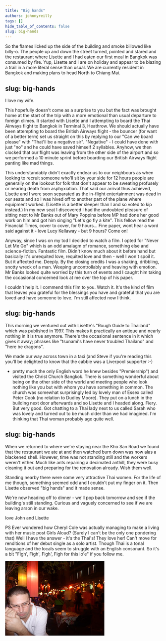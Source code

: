 ```yaml
---
title: "Big hands"
authors: johnnyreilly
tags: []
hide_table_of_contents: false
slug: big-hands
---
```

So the flames licked up the side of the building and smoke billowed like billy-o. The people up and down the street turned, pointed and stared and the restaurant where Lisette and I had eaten our first meal in Bangkok was consumed by fire. Yup, Lisette and I are on holiday and appear to be blazing a trail in a more literal sense than usual. We are currently resident in Bangkok and making plans to head North to Chiang Mai.

slug: big-hands
---

I love my wife.

This hopefully doesn't come as a surprise to you but the fact was brought home at the start of the trip with a more emotional than usual departure to foreign climes. It started with Lisette and I attempting to board the Thai Airways flight to Bangkok in Terminal 3, Heathrow. We should actually have been attempting to board the British Airways flight - the bouncer (for want of a better term) set us straight on this by replying to our "Can we board please" with "That'll be a negative sir". "Negative" - I could have done with just "no" and he could have saved himself 2 syllables. Anyhow, we then clocked that our flight was leaving from the other side of the airport and so we performed a 10 minute sprint before boarding our British Airways flight panting like mad things.

This understandably didn't exactly endear us to our neighbours as when looking to recruit someone who'll sit by your side for 12 hours people are generally on the lookout for folk that don't appear to be sweating profusely or nearing death from asphyxiation. That said our arrival thus achieved, Lisette and I were soon separated as the in-flight entertainment was dead in our seats and so I was hived off to another part of the plane where equipment worked. (Lisette is a better sleeper than I and so voted to kip instead.) In my new seat I discovered I had the undoubted pleasure of sitting next to Mr Banks out of Mary Poppins before MP had done her good work on him and got him singing "Let's go fly a kite". This fellow read the Financial Times, cover to cover, for 9 hours... Fine paper, wont hear a word said against it - love Lucy Kellaway - but 9 hours? Come on!

Anyway, since I was on my tod I decided to watch a film. I opted for "Never Let Me Go" which is an odd amalagm of romance, something else and science-fiction. Fantastic film. Didn't know much about it before hand but basically it's unrequited love, requited love and then - well I won't spoil it. But it affected me. Deeply. By the closing credits I was a shaking, dribbling, snotty wreck of a man. Weeping uncontrollably and heaving with emotion. Mr Banks looked quite worried by this turn of events and I caught him taking the occasional concerned look at me over the top of his paper.

I couldn't help it. I commend this film to you. Watch it. It's the kind of film that leaves you grateful for the blessings you have and grateful that you are loved and have someone to love. I'm still affected now I think.

slug: big-hands
---

This morning we ventured out with Lisette's "Rough Guide to Thailand" which was published in 1997. This makes it practically an antique and nearly nothing in it is true anymore. There's the occasional sentence in it which gives it away; phrases like "tsunami's have never troubled Thailand" and "here be dragons".

We made our way across town in a taxi (and Steve if you're reading this you'll be delighted to know that the cabbie was a Liverpool supporter :-)

 - pretty much the only English word he knew besides "Premiership") and visited the Christ Church Bangkok. There is something wonderful about being on the other side of the world and meeting people who look nothing like you but with whom you have something in common. The church was somewhat surprisingly led by lovely man of Essex called Peter Cook (no relation to Dudley Moore). They put on a lunch in the building next door afterwards and so Lisette and I headed along. Fiery. But very good. Got chatting to a Thai lady next to us called Sarah who was lovely and turned out to be much older than we had imagined. I'm thinking that Thai woman probably age quite well.

slug: big-hands
---

When we returned to where we're staying near the Kho San Road we found that the restaurant we ate at and then watched burn down was now alas a blackened shell. However, time was not standing still and the workers weren't either. Much like ants repairing a decimated anthill, they were busy cleaning it out and preparing for the renovation already. Wish them well.

Standing nearby there were some very attractive Thai women. For the life of me though, something seemed odd and I couldn't put my finger on it. Then Lisette observed "big hands" and it made sense.

We're now heading off to dinner - we'll pop back tomorrow and see if the building's still standing. Curious and vaguely concerned to see if we are leaving arson in our wake.

love John and Lisette

PS Ever wondered how Cheryl Cole was actually managing to make a living with her music post Girls Aloud? (Surely I can't be the only one pondering that) Well I have the answer - it's the Thai's! They love her! Can't move for renditions of her debut single as a solo artist. Though Thai is a tonal language and the locals seem to struggle with an English consonant. So it's a bit "Figh', Figh', Figh', Figh for this lo'e" if you follow me.

![](P1030451.JPG)


